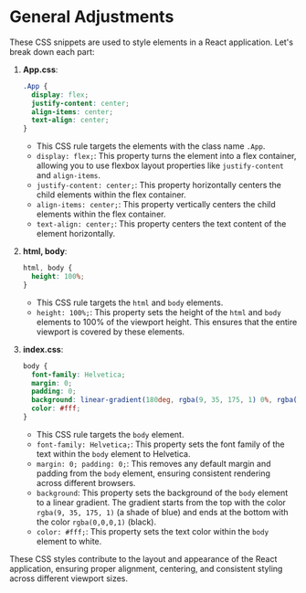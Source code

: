 # General Adjustments

These CSS snippets are used to style elements in a React application. Let's break down each part:

1. **App.css**:
   ```css
   .App {
     display: flex;
     justify-content: center;
     align-items: center;
     text-align: center;
   }
   ```

   - This CSS rule targets the elements with the class name `.App`.
   - `display: flex;`: This property turns the element into a flex container, allowing you to use flexbox layout properties like `justify-content` and `align-items`.
   - `justify-content: center;`: This property horizontally centers the child elements within the flex container.
   - `align-items: center;`: This property vertically centers the child elements within the flex container.
   - `text-align: center;`: This property centers the text content of the element horizontally.

2. **html, body**:
   ```css
   html, body {
     height: 100%;
   }
   ```

   - This CSS rule targets the `html` and `body` elements.
   - `height: 100%;`: This property sets the height of the `html` and `body` elements to 100% of the viewport height. This ensures that the entire viewport is covered by these elements.

3. **index.css**:
   ```css
   body {
     font-family: Helvetica;
     margin: 0;
     padding: 0;
     background: linear-gradient(180deg, rgba(9, 35, 175, 1) 0%, rgba(0,0,0,1) 100%);
     color: #fff;
   }
   ```

   - This CSS rule targets the `body` element.
   - `font-family: Helvetica;`: This property sets the font family of the text within the `body` element to Helvetica.
   - `margin: 0; padding: 0;`: This removes any default margin and padding from the `body` element, ensuring consistent rendering across different browsers.
   - `background`: This property sets the background of the `body` element to a linear gradient. The gradient starts from the top with the color `rgba(9, 35, 175, 1)` (a shade of blue) and ends at the bottom with the color `rgba(0,0,0,1)` (black).
   - `color: #fff;`: This property sets the text color within the `body` element to white.

These CSS styles contribute to the layout and appearance of the React application, ensuring proper alignment, centering, and consistent styling across different viewport sizes.